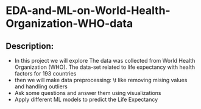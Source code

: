 # EDA-and-ML-on-World-Health-Organization-WHO-data
## Description:
* In this project we will explore The data was collected from World Health Organization (WHO).
The data-set related to life expectancy with health factors for 193 countries 
* then we will make data preprocessing:
 \t like removing mising values and handling outliers
* Ask some questions and answer them using visualizations
* Apply different ML models to predict the Life Expectancy
